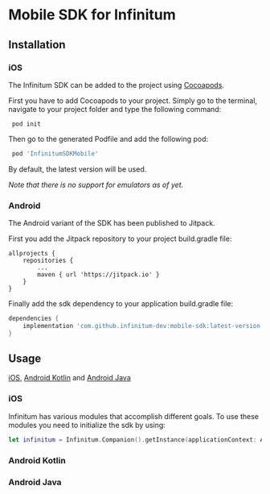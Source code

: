 # Mobile SDK for Infinitum

## Installation

### iOS

The Infinitum SDK can be added to the project using [Cocoapods](https://cocoapods.org/).

First you have to add Cocoapods to your project. Simply go to the terminal, navigate to your project folder and type
the following command:

```
 pod init
```

Then go to the generated Podfile and add the following pod:

```ruby
 pod 'InfinitumSDKMobile'
```

By default, the latest version will be used.

*Note that there is no support for emulators as of yet.*

### Android

The Android variant of the SDK has been published to Jitpack.

First you add the Jitpack repository to your project build.gradle file:
```
allprojects {
	repositories {
		...
		maven { url 'https://jitpack.io' }
	}
}
```
Finally add the sdk dependency to your application build.gradle file:
```groovy
dependencies {
	implementation 'com.github.infinitum-dev:mobile-sdk:latest-version'
}
```

## Usage

[iOS](#iOS-1), [Android Kotlin](#Android-Kotlin) and [Android Java](#Android-Java)

### iOS

Infinitum has various modules that accomplish different goals. To use these modules you need to initialize the sdk by using:

```Swift
let infinitum = Infinitum.Companion().getInstance(applicationContext: ApplicationContext())
```

### Android Kotlin

### Android Java
